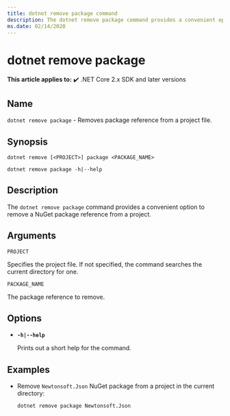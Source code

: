 ```yaml
---
title: dotnet remove package command
description: The dotnet remove package command provides a convenient option to remove NuGet package reference to a project.
ms.date: 02/14/2020
---
```

# dotnet remove package

**This article applies to:** ✔️ .NET Core 2.x SDK and later versions

## Name

`dotnet remove package` - Removes package reference from a project file.

## Synopsis

```dotnetcli
dotnet remove [<PROJECT>] package <PACKAGE_NAME>

dotnet remove package -h|--help
```

## Description

The `dotnet remove package` command provides a convenient option to remove a NuGet package reference from a project.

## Arguments

`PROJECT`

Specifies the project file. If not specified, the command searches the current directory for one.

`PACKAGE_NAME`

The package reference to remove.

## Options

- **`-h|--help`**

  Prints out a short help for the command.

## Examples

- Remove `Newtonsoft.Json` NuGet package from a project in the current directory:

  ```dotnetcli
  dotnet remove package Newtonsoft.Json
  ```

